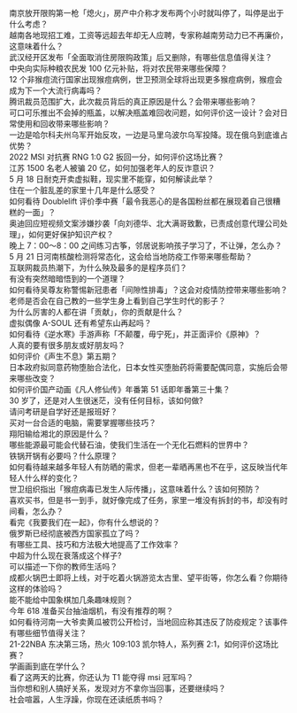 南京放开限购第一枪「熄火」，房产中介称才发布两个小时就叫停了，叫停是出于什么考虑？  
越南各地现招工难，工资等远超去年却无人应聘，专家称越南劳动力已不再廉价，这意味着什么？  
武汉经开区发布「全面取消住房限购政策」后又删除，有哪些信息值得关注？  
中央向实际种粮农民发 100 亿元补贴，将对农民带来哪些保障？  
12 个非猴痘流行国家出现猴痘病例，世卫预测全球将出现更多猴痘病例，猴痘会成为下一个大流行病毒吗？  
腾讯裁员范围扩大，此次裁员背后的真正原因是什么？会带来哪些影响？  
可口可乐推出不会掉的瓶盖，以解决瓶盖难回收问题，如何评价这一设计？会对日常使用和回收带来哪些影响？  
一边是哈尔科夫州乌军开始反攻，一边是马里乌波尔乌军投降。现在俄乌到底谁占优势？  
2022 MSI 对抗赛 RNG 1:0 G2 扳回一分，如何评价这场比赛？  
江苏 1500 名老人被骗 20 亿，如何加强老年人的反诈意识？  
5 月 18 日耐克开卖虚拟鞋，现实里不能穿，如何解读此举？  
住在一个脏乱差的家里十几年是什么感受？  
如何看待 Doublelift 评价季中赛「最令我恶心的是各国粉丝都在展现着自己很糟糕的一面」？  
奥迪回应短视频文案涉嫌抄袭「向刘德华、北大满哥致歉，已责成创意代理公司处理」，如何更好保护知识产权？  
晚上 7：00～8：00 之间练习古筝，邻居说影响孩子学习了，不让弹，怎么办？  
5 月 21 日河南核酸检测将常态化，这会给当地防疫工作带来哪些帮助？  
互联网裁员热潮下，为什么殃及最多的是程序员们？  
有没有突然暗暗悟到的一个道理？  
如何看待吴尊友称警惕新冠患者「间隙性排毒」？这会对疫情防控带来哪些影响？  
老师是否会在自己教的一些学生身上看到自己学生时代的影子？  
为什么厉害的人都在讲「贡献」，你的贡献是什么？  
虚拟偶像 A-SOUL 还有希望东山再起吗？  
如何看待《逆水寒》手游声称「不颠覆，毋宁死」，并正面评价《原神》？  
人真的要有很多朋友或好朋友吗？  
如何评价《声生不息》第五期？  
日本政府拟同意药物堕胎合法化，日本女性买堕胎药将需要配偶同意，实施后会带来哪些改变？  
如何评价国产动画《凡人修仙传》年番第 51 话即年番第三十集？  
30 岁了，还是对人生很迷茫，没有任何目标，该如何做?  
请问考研是自学好还是报班好？  
买对一台合适的电脑，需要掌握哪些技巧？  
翔阳输给湘北的原因是什么？  
哪些能源最可能会代替石油，使我们生活在一个无化石燃料的世界中？  
铁锅开锅有必要吗？什么原理？  
如何看待越来越多年轻人有防晒的需求，但老一辈晒再黑也不在乎，这反映当代年轻人什么样的变化？  
世卫组织指出「猴痘病毒已发生人际传播」，这意味着什么？该如何预防？  
喜欢买书，但是书一到手，就好像完成了任务，家里一堆没有拆封的书，却没有时间看，怎么办？  
看完《我要我们在一起》，你有什么想说的？  
俄罗斯已经彻底被西方国家孤立了吗？  
有哪些工具、技巧和方法极大地提高了工作效率？  
中超为什么现在衰落成这个样子?  
可以描述一下你的教师生活吗？  
成都火锅巴士即将上线，对于吃着火锅游览太古里、望平街等，你怎么看？你期待这样的体验吗？  
能不能给中国象棋加几条趣味规则？  
今年 618 准备买台抽油烟机，有没有推荐的啊？  
如何看待河南一大爷卖黄瓜被罚公开检讨，当地回应称其违反了防疫规定？该事件有哪些细节值得关注？  
21-22NBA 东决第三场，热火 109:103 凯尔特人，系列赛 2:1，如何评价这场比赛？  
学画画到底在学什么？  
看了这两天的比赛，你还认为 T1 能夺得 msi 冠军吗？  
当你想和别人搞好关系，发现对方不拿你当回事，还要继续吗？  
社会喧嚣，人生浮躁，你现在还读纸质书吗？  
